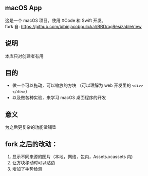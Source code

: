 ## macOS App
这是一个 macOS 项目，使用 XCode 和 Swift 开发。   
fork 自: https://github.com/bibinjacobpulickal/BBDragResizableView   

## 说明
本库只对创建者有用  

## 目的
* 做一个可以拖动，可以缩放的方块 （可以理解为 web 开发里的 `<div></div>`）       
* 以及做各种实验，来学习 macOS 桌面程序的开发     

## 意义
为之后更复杂的功能做铺垫

## fork 之后的改动：
1. 显示不同来源的图片（本地，网络，包内，Assets.xcassets 内)
2. 让方块移动时可以贴边
3. 增加了手势检测